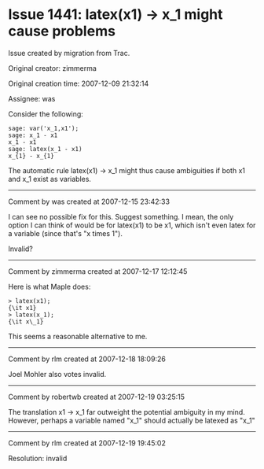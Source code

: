 # Issue 1441: latex(x1) -> x_1 might cause problems

Issue created by migration from Trac.

Original creator: zimmerma

Original creation time: 2007-12-09 21:32:14

Assignee: was

Consider the following:

```
sage: var('x_1,x1');
sage: x_1 - x1
x_1 - x1
sage: latex(x_1 - x1)
x_{1} - x_{1}
```

The automatic rule latex(x1) -> x_1 might thus cause ambiguities if both x1 and x_1 exist as
variables.


---

Comment by was created at 2007-12-15 23:42:33

I can see no possible fix for this.  Suggest something.
I mean, the only option I can think of would be for latex(x1) to be x1, which
isn't even latex for a variable (since that's "x times 1").

Invalid?


---

Comment by zimmerma created at 2007-12-17 12:12:45

Here is what Maple does:

```
> latex(x1);
{\it x1}
> latex(x_1);
{\it x\_1}
```

This seems a reasonable alternative to me.


---

Comment by rlm created at 2007-12-18 18:09:26

Joel Mohler also votes invalid.


---

Comment by robertwb created at 2007-12-19 03:25:15

The translation x1 -> x_1 far outweight the potential ambiguity in my mind. However, perhaps a variable named "x_1" should actually be latexed as "x\_1"


---

Comment by rlm created at 2007-12-19 19:45:02

Resolution: invalid
